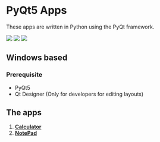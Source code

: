 # PyQt5 Apps 
These apps are written in Python using the PyQt framework.

<a href="https://www.python.org">
<img src="https://img.shields.io/badge/Python3+-3776AB?style=flat-square&logo=PYTHON&logoColor=white&link=https://www.python.org/"></a>
<a href="https://www.anaconda.com/about-us">
<img src="https://img.shields.io/badge/Anaconda-44A833?style=flat-square&logo=Anaconda&logoColor=white&link=https://www.anaconda.com/about-us/"></a>
<a href="https://qt-brandbook.webflow.io">
<img src="https://img.shields.io/badge/Qt-41CD52?style=flat-square&logo=Qt&logoColor=white&link=https://qt-brandbook.webflow.io/"></a>

## Windows based
### Prerequisite
- PyQt5
- Qt Designer (Only for developers for editing layouts)

## The apps
1. **[Calculator](https://github.com/dyshim/PyQt5-Apps/tree/master/Calculator#readme)**
2. **[NotePad]()**
